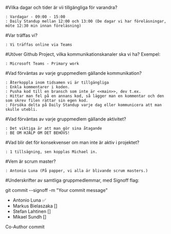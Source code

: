 #Vilka dagar och tider är vii tillgängliga för varandra?

    : Vardagar - 09:00 - 15:00
    : Daily Standup mellan 12:00 och 13:00 (De dagar vi har föreläsningar, möte 12:30 min innan föreläsning)

#Var träffas vi?

    : Vi träffas online via Teams

#Utöver Github Project, vilka kommunikationskanaler ska vi ha? Exempel:

    : Microsoft Teams - Primary work

#Vad förväntas av varje gruppmedlem gällande kommunikation?

    : Återkoppla inom tidsamen vi är tillgängliga
    : Enkla kommentarer i koden.
    : Pusha kod till en bransch som inte är <<main>>, dev t.ex.
    : Hittar man fel på en annans kod, så lägger man en kommentar och den som skrev filen rättar sin egen kod.
    : Försöka delta på Daily Standup varje dag eller kommunicera att man skulle utebli.

#Vad förväntas av varje gruppmedlem gällande aktivitet?

    : Det viktiga är att man gör sina åtagande
    : BE OM HJÄLP OM DET BEHÖVS!

#Vad blir det för konsekvenser om man inte är aktiv i projektet?

    : 1 tillsägning, sen kopplas Michael in.

#Vem är scrum master?

    : Antonio Luna (På papper, vi alla är blivande scrum masters.)

#Underskrifter av samtliga gruppmedlemmar, med Signoff flag:

git commit --signoff -m "Your commit message"

- Antonio Luna ✅
- Markus Bielaszaka []
- Stefan Lahtinen []
- Mikael Sundh []

Co-Author commit
